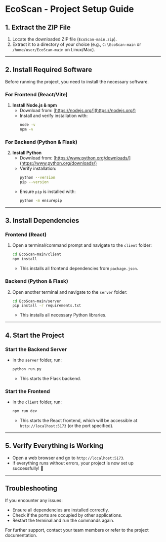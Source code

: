 # EcoScan - Project Setup Guide

## **1. Extract the ZIP File**
1. Locate the downloaded ZIP file (`EcoScan-main.zip`).
2. Extract it to a directory of your choice (e.g., `C:\EcoScan-main` or `/home/user/EcoScan-main` on Linux/Mac).

---

## **2. Install Required Software**
Before running the project, you need to install the necessary software.

### **For Frontend (React/Vite)**
1. **Install Node.js & npm**
   - Download from: [https://nodejs.org/](https://nodejs.org/)
   - Install and verify installation with:
     ```sh
     node -v
     npm -v
     ```

### **For Backend (Python & Flask)**
2. **Install Python**
   - Download from: [https://www.python.org/downloads/](https://www.python.org/downloads/)
   - Verify installation:
     ```sh
     python --version
     pip --version
     ```
   - Ensure `pip` is installed with:
     ```sh
     python -m ensurepip
     ```

---

## **3. Install Dependencies**

### **Frontend (React)**
1. Open a terminal/command prompt and navigate to the `client` folder:
   ```sh
   cd EcoScan-main/client
   npm install
   ```
   - This installs all frontend dependencies from `package.json`.

### **Backend (Python & Flask)**
2. Open another terminal and navigate to the `server` folder:
   ```sh
   cd EcoScan-main/server
   pip install -r requirements.txt
   ```
   - This installs all necessary Python libraries.

---

## **4. Start the Project**

### **Start the Backend Server**
- In the `server` folder, run:
  ```sh
  python run.py
  ```
  - This starts the Flask backend.

### **Start the Frontend**
- In the `client` folder, run:
  ```sh
  npm run dev
  ```
  - This starts the React frontend, which will be accessible at `http://localhost:5173` (or the port specified).

---

## **5. Verify Everything is Working**
- Open a web browser and go to `http://localhost:5173`.
- If everything runs without errors, your project is now set up successfully! 🚀

---

## **Troubleshooting**
If you encounter any issues:
- Ensure all dependencies are installed correctly.
- Check if the ports are occupied by other applications.
- Restart the terminal and run the commands again.

For further support, contact your team members or refer to the project documentation.

